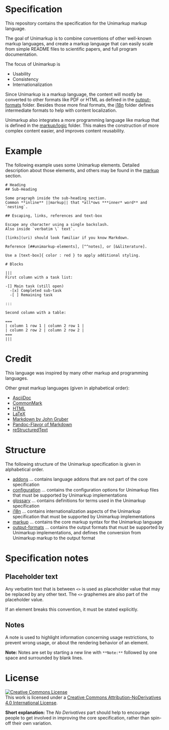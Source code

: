 # Specification

This repository contains the specification for the Unimarkup markup language.

The goal of Unimarkup is to combine conventions of other well-known markup languages, and create a markup language that can easily scale from simple README files to scientific papers, and full program documentation.

The focus of Unimarkup is

- Usability
- Consistency
- Internationalization

Since Unimarkup is a markup language, the content will mostly be converted to other formats like PDF or HTML as defined in the [output-formats](output-formats/README) folder.
Besides those more final formats, the [i18n](i18n/README) folder defines intermediate formats to help with content localization.

Unimarkup also integrates a more programming language like markup that is defined in the [markup/logic](/markup/logic/README) folder.
This makes the construction of more complex content easier, and improves content reusability.

# Example

The following example uses some Unimarkup elements.
Detailed description about those elements, and others may be found in the [markup](markup/README) section. 

```
# Heading
## Sub-Heading

Some pragraph inside the sub-heading section.
Common **inline** ||markup|| that *all*ows ***inner* word** and `nesting`. 

## Escaping, links, references and text-box

Escape any character using a single backslash.
Also inside `verbatim \` text`.

[links](uri) should look familiar if you know Markdown.

Reference [##unimarkup-elements], [^^notes], or [&&literature].

Use a [text-box]{ color : red } to apply additional styling.

# Blocks

|||
First column with a task list:

-[] Main task (still open)
  -[x] Completed sub-task
  -[ ] Remaining task

:::

Second column with a table:

===
| column 1 row 1 | column 2 row 1 |
| column 2 row 2 | column 2 row 2 |
===
|||
```

# Credit

This language was inspired by many other markup and programming languages.

Other great markup languages (given in alphabetical order):

- [AsciiDoc](https://asciidoc.org/)
- [CommonMark](https://commonmark.org/)
- [HTML](https://www.w3.org/html/)
- [LaTeX](https://www.latex-project.org/)
- [Markdown by John Gruber](https://daringfireball.net/projects/markdown/)
- [Pandoc-Flavor of Markdown](https://pandoc.org/MANUAL.html)
- [reStructuredText](https://docutils.sourceforge.io/rst.html)

# Structure 

The following structure of the Unimarkup specification is given in alphabetical order.

- [addons](addons/README) ... contains language addons that are not part of the core specification
- [configuration](configuration/README) ... contains the configuration options for Unimarkup files that must be supported by Unimarkup implementations
- [glossary](glossary) ... contains definitions for terms used in the Unimarkup specification
- [i18n](i18n/README) ... contains internationalization aspects of the Unimarkup specification that must be supported by Unimarkup implementations
- [markup](markup/README) ... contains the core markup syntax for the Unimarkup language
- [output-formats](output-formats/README) ... contains the output formats that must be supported by Unimarkup implementations, and defines the conversion from Unimarkup markup to the output format 

# Specification notes
## Placeholder text

Any verbatim text that is between `<>` is used as placeholder value that may be replaced by any other text.
The `<>` graphemes are also part of the placeholder value.

If an element breaks this convention, it must be stated explicitly.

## Notes

A note is used to highlight information concerning usage restrictions, to prevent wrong usage, or about the rendering behavior of an element.

**Note:** Notes are set by starting a new line with `**Note:**` followed by one space and surrounded by blank lines.

# License

<a rel="license" href="http://creativecommons.org/licenses/by-nd/4.0/"><img alt="Creative Commons License" style="border-width:0" src="https://i.creativecommons.org/l/by-nd/4.0/88x31.png" /></a><br />This work is licensed under a <a rel="license" href="http://creativecommons.org/licenses/by-nd/4.0/">Creative Commons Attribution-NoDerivatives 4.0 International License</a>.

**Short explanation:** The *No Derivatives* part should help to encourage people to get involved in improving the core specification, rather than spin-off their own variation.
